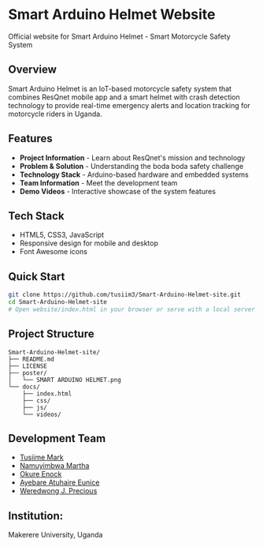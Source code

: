 # Smart Arduino Helmet Website

Official website for Smart Arduino Helmet - Smart Motorcycle Safety System

## Overview

Smart Arduino Helmet is an IoT-based motorcycle safety system that combines ResQnet mobile app and a smart helmet with crash detection technology to provide real-time emergency alerts and location tracking for motorcycle riders in Uganda.

## Features

- **Project Information** - Learn about ResQnet's mission and technology
- **Problem & Solution** - Understanding the boda boda safety challenge
- **Technology Stack** - Arduino-based hardware and embedded systems
- **Team Information** - Meet the development team
- **Demo Videos** - Interactive showcase of the system features

## Tech Stack

- HTML5, CSS3, JavaScript
- Responsive design for mobile and desktop
- Font Awesome icons

## Quick Start

```bash
git clone https://github.com/tusiim3/Smart-Arduino-Helmet-site.git
cd Smart-Arduino-Helmet-site
# Open website/index.html in your browser or serve with a local server
```

## Project Structure

```
Smart-Arduino-Helmet-site/
├── README.md
├── LICENSE
├── poster/
│   └── SMART ARDUINO HELMET.png
└── docs/
    ├── index.html
    ├── css/
    ├── js/
    └── videos/
```

## Development Team

- [Tusiime Mark](https://github.com/tusiim3)
- [Namuyimbwa Martha](https://github.com/marthakukiriza)
- [Okure Enock](https://github.com/Kulekule2003)
- [Ayebare Atuhaire Eunice](https://github.com/Eunice67)
- [Weredwong J. Precious](https://github.com/jaidenjaiden)


 ## Institution: 
 Makerere University, Uganda
